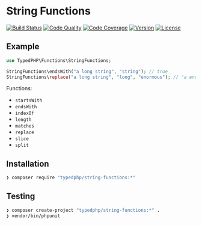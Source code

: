 # String Functions

[![Build Status](http://img.shields.io/travis/typedphp/string-functions.svg?style=flat-square)](https://travis-ci.org/typedphp/string-functions)
[![Code Quality](http://img.shields.io/scrutinizer/g/typedphp/string-functions.svg?style=flat-square)](https://scrutinizer-ci.com/g/typedphp/string-functions)
[![Code Coverage](http://img.shields.io/scrutinizer/coverage/g/typedphp/string-functions.svg?style=flat-square)](http://typedphp.github.io/string-functions/master)
[![Version](http://img.shields.io/packagist/v/typedphp/string-functions.svg?style=flat-square)](https://packagist.org/packages/typedphp/string-functions)
[![License](http://img.shields.io/packagist/l/typedphp/string-functions.svg?style=flat-square)](licence.md)

## Example

```php
use TypedPHP\Functions\StringFunctions;

StringFunctions\endsWith("a long string", "string"); // true
StringFunctions\replace("a long string", "long", "enormous"); // "a enormous string"
```

Functions:

- `startsWith`
- `endsWith`
- `indexOf`
- `length`
- `matches`
- `replace`
- `slice`
- `split`

## Installation

```sh
❯ composer require "typedphp/string-functions:*"
```

## Testing

```sh
❯ composer create-project "typedphp/string-functions:*" .
❯ vendor/bin/phpunit
```
